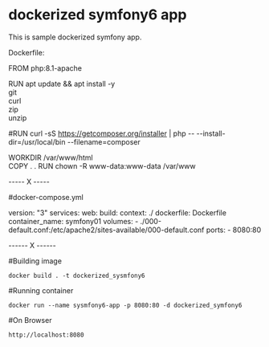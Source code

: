 # dockerized symfony6 app

This is sample dockerized symfony app.


Dockerfile: 


 FROM php:8.1-apache

  RUN apt update && apt install -y \
      git \
      curl \
      zip \
      unzip

 #RUN curl -sS https://getcomposer.org/installer | php -- --install-dir=/usr/local/bin --filename=composer 
   

  WORKDIR /var/www/html  
  COPY . .
  RUN chown -R www-data:www-data /var/www



----- X -----

#docker-compose.yml


version: "3"
services: 
  web:
   build: 
    context: ./
    dockerfile: Dockerfile
   container_name: symfony01
   volumes: 
     - ./000-default.conf:/etc/apache2/sites-available/000-default.conf
   ports: 
    - 8080:80



------ X ------



#Building image

	docker build . -t dockerized_sysmfony6

#Running container

	docker run --name sysmfony6-app -p 8080:80 -d dockerized_symfony6

#On Browser

	http://localhost:8080

